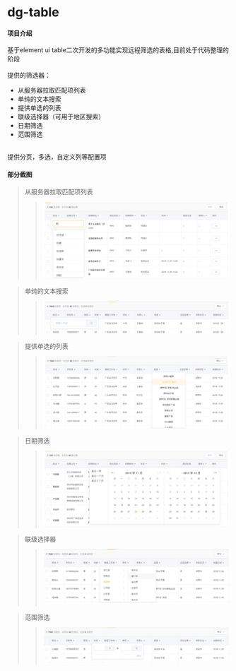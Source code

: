 # dg-table

#### 项目介绍
基于element ui table二次开发的多功能实现远程筛选的表格,目前处于代码整理的阶段
<br>
<br>
提供的筛选器：
  - 从服务器拉取匹配项列表
  - 单纯的文本搜索
  - 提供单选的列表
  - 联级选择器（可用于地区搜索）
  - 日期筛选
  - 范围筛选

<br>
提供分页，多选，自定义列等配置项

#### 部分截图

> 从服务器拉取匹配项列表
> > ![从服务器拉取匹配项列表](/src/assets/images/screenshot/1.png)

> 单纯的文本搜索
> > ![单纯的文本搜索](/src/assets/images/screenshot/4.png)

> 提供单选的列表
> > ![提供单选的列表](/src/assets/images/screenshot/3.png)

> 日期筛选
> > ![日期筛选](/src/assets/images/screenshot/2.png)

> 联级选择器
> > ![联级选择器](/src/assets/images/screenshot/6.png)

> 范围筛选
> > ![范围筛选](/src/assets/images/screenshot/5.png)